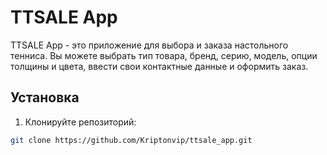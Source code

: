 # TTSALE App

TTSALE App - это приложение для выбора и заказа настольного тенниса. Вы можете выбрать тип товара, бренд, серию, модель, опции толщины и цвета, ввести свои контактные данные и оформить заказ.

## Установка

1. Клонируйте репозиторий:

```bash
git clone https://github.com/Kriptonvip/ttsale_app.git
